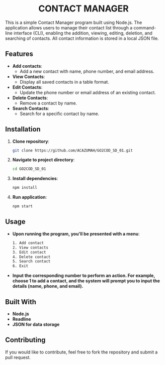 <h1 align="center">CONTACT MANAGER</h1>

This is a simple Contact Manager program built using Node.js. 
The application allows users to manage their contact list through a command-line interface (CLI),
enabling the addition, viewing, editing, deletion, and searching of contacts. 
All contact information is stored in a local JSON file.
  
## Features
- **Add contacts**:
  - Add a new contact with name, phone number, and email address.
- **View Contacts**: 
  - Display all saved contacts in a table format.
- **Edit Contacts**: 
  - Update the phone number or email address of an existing contact.
- **Delete Contacts**: 
  - Remove a contact by name.
- **Search Contacts**: 
  - Search for a specific contact by name.

## Installation

1. **Clone repository**:
   ```bash
   git clone https://github.com/ACAZUMAH/GO2COD_SD_01.git
   ```


2. **Navigate to project directory**:
   ```bash
   cd GO2COD_SD_01
   ```

3. **Install dependencies**:
   ```bash
   npm install
   ```

4. **Run application**:
   ```bash
   npm start
   ```

## Usage
- **Upon running the program, you'll be presented with a menu**:
  ```bash
  1. Add contact
  2. View contacts
  3. Edit contact
  4. Delete contact
  5. Search contact
  6. Exit
  ```
- **Input the corresponding number to perform an action. For example, choose 1 to add a contact, and the system will prompt you to input the details (name, phone, and email).**

## Built With
- **Node.js**
- **Readline**
- **JSON for data storage**

## Contributing
If you would like to contribute, feel free to fork the repository and submit a pull request.